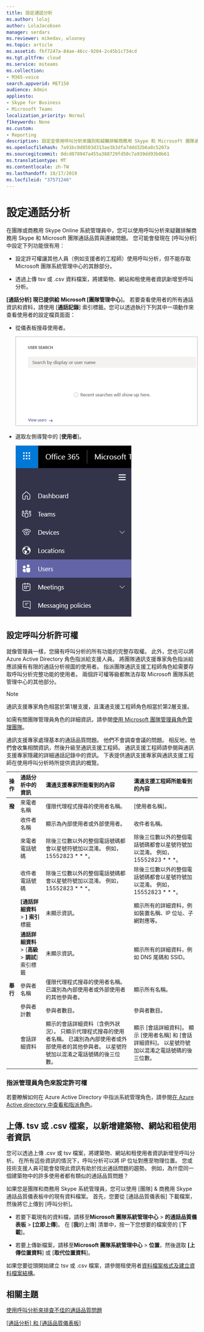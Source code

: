```yaml
---
title: 設定通話分析
ms.author: lolaj
author: LolaJacobsen
manager: serdars
ms.reviewer: mikedav, wlooney
ms.topic: article
ms.assetid: fbf7247a-84ae-46cc-9204-2c45b1c734cd
ms.tgt.pltfrm: cloud
ms.service: msteams
ms.collection:
- M365-voice
search.appverid: MET150
audience: Admin
appliesto:
- Skype for Business
- Microsoft Teams
localization_priority: Normal
f1keywords: None
ms.custom:
- Reporting
description: 設定並使用呼叫分析來識別和疑難排解商務用 Skype 和 Microsoft 團隊通話品質問題。
ms.openlocfilehash: 7a91bc0d8503d313ae3b3dfa7ddd32b6a8c5207a
ms.sourcegitcommit: 0dcd078947a455a388729fd50c7a939dd93b0b61
ms.translationtype: MT
ms.contentlocale: zh-TW
ms.lasthandoff: 10/17/2019
ms.locfileid: "37571246"
---
```

# <a name="set-up-call-analytics"></a>設定通話分析

在團隊或商務用 Skype Online 系統管理員中，您可以使用呼叫分析來疑難排解商務用 Skype 和 Microsoft 團隊通話品質與連線問題。 您可能會發現在 [呼叫分析] 中設定下列功能很有用：
  
- 設定許可權讓其他人員（例如支援者的工程師）使用呼叫分析，但不能存取 Microsoft 團隊系統管理中心的其餘部分。 
    
- 透過上傳 tsv 或 .csv 資料檔案，將建築物、網站和租使用者資訊新增至呼叫分析。
    
**[通話分析] 現已提供給 Microsoft [團隊管理中心**]。 若要查看使用者的所有通話資訊和資料，請使用 [**通話記錄**] 索引標籤。您可以透過執行下列其中一項動作來查看使用者的設定檔頁面面：

- 從儀表板搜尋使用者。
  
   ![儀表板上使用者搜尋的螢幕擷取畫面](media/set-up-call-analytics-image-1.png)

-  選取左側導覽中的 [**使用者**]。

   ![左側導覽的螢幕擷取畫面](media/set-up-call-analytics-image-2.png)
  
## <a name="set-call-analytics-permissions"></a>設定呼叫分析許可權
<a name="BKMK_SetCAPerms"></a>

就像管理員一樣，您擁有呼叫分析的所有功能的完整存取權。 此外，您也可以將 Azure Active Directory 角色指派給支援人員。 將團隊通訊支援專家角色指派給應該擁有有限的通話分析視圖的使用者。 指派團隊通訊支援工程師角色給需要存取呼叫分析完整功能的使用者。 兩個許可權等級都無法存取 Microsoft 團隊系統管理中心的其他部分。

> [!NOTE]
> 通訊支援專家角色相當於第1層支援，且溝通支援工程師角色相當於第2層支援。

如需有關團隊管理員角色的詳細資訊，請參閱[使用 Microsoft 團隊管理員角色管理團隊](using-admin-roles.md)。 
  
通訊支援專家處理基本的通話品質問題。 他們不會調查會議的問題。 相反地，他們會收集相關資訊，然後升級至通訊支援工程師。 通訊支援工程師請參閱與通訊支援專家隱藏的詳細通話記錄中的資訊。 下表提供通訊支援專家與通訊支援工程師在使用呼叫分析時所提供資訊的概覽。

|**操作**|**通話分析中的資訊**|**溝通支援專家所能看到的內容**|**溝通支援工程師所能看到的內容**|
|:-----|:-----|:-----|:-----|
|**撥** <br/> |來電者名稱  <br/> |僅限代理程式搜尋的使用者名稱。  <br/> |[使用者名稱]。  <br/> |
||收件者名稱  <br/> |顯示為內部使用者或外部使用者。  <br/> |收件者名稱。  <br/> |
||來電者電話號碼  <br/> |除後三位數以外的整個電話號碼都會以星號符號加以混淆。 例如，15552823 * * *。  <br/> |除後三位數以外的整個電話號碼都會以星號符號加以混淆。 例如，15552823 * * *。  <br/> |
||收件者電話號碼  <br/> |除後三位數以外的整個電話號碼都會以星號符號加以混淆。 例如，15552823 * * *。  <br/> |除後三位數以外的整個電話號碼都會以星號符號加以混淆。 例如，15552823 * * *。  <br/> |
||**[通話詳細資料** > **] 索引**標籤 <br/> |未顯示資訊。  <br/> |顯示所有的詳細資料，例如裝置名稱、IP 位址、子網對應等。  <br/> |
||**通話詳細資料** > [**高級** > **調試**] 索引標籤 <br/> |未顯示資訊。  <br/> |顯示所有的詳細資料，例如 DNS 尾碼和 SSID。  <br/> |
|**舉行** <br/> |參與者名稱  <br/> |僅限代理程式搜尋的使用者名稱。 已識別為內部使用者或外部使用者的其他參與者。  <br/> |顯示所有名稱。  <br/> |
||參與者計數  <br/> |參與者數目。  <br/> |參與者數目。  <br/> |
||會話詳細資料  <br/> |顯示的會話詳細資料（含例外狀況）。 只顯示代理程式搜尋的使用者名稱。 已識別為內部使用者或外部使用者的其他參與者。 以星號符號加以混淆之電話號碼的後三位數。  <br/> |顯示 [會話詳細資料]。 顯示 [使用者名稱] 和 [會話詳細資料]。 以星號符號加以混淆之電話號碼的後三位數。  <br/> |
||||
   
 ### <a name="set-up-permissions-by-assigning-admin-roles"></a>指派管理員角色來設定許可權
<a name="BKMK_SetUpTier"> </a>

若要瞭解如何在 Azure Active Directory 中指派系統管理角色，請參閱[在 Azure Active directory 中查看和指派角色](https://docs.microsoft.com/en-us/azure/active-directory/users-groups-roles/directory-manage-roles-portal)。

## <a name="upload-a-tsv-or-csv-file-to-add-building-site-and-tenant-information"></a>上傳. tsv 或 .csv 檔案，以新增建築物、網站和租使用者資訊
<a name="BKMK_UploadFiles"> </a>

您可以透過上傳 .csv 或 tsv 檔案，將建築物、網站和租使用者資訊新增至呼叫分析。 在所有這些資訊的情況下，呼叫分析可以將 IP 位址對應至物理位置。 您或技術支援人員可能會發現此資訊有助於找出通話問題的趨勢。 例如，為什麼同一個建築物中的許多使用者都有類似的通話品質問題？ 

如果您是團隊和商務用 Skype 系統管理員，您可以使用 [團隊] & 商務用 Skype 通話品質儀表板中的現有資料檔案。 首先，您要從 [通話品質儀表板] 下載檔案，然後將它上傳到 [呼叫分析]。 

- 若要下載現有的資料檔，請移至**Microsoft 團隊系統管理中心** > **的通話品質儀表板** > **[立即上傳**]。 在 [**我**的上傳] 清單中，按一下您想要的檔案旁的 [**下載**]。

- 若要上傳新檔案，請移至**Microsoft 團隊系統管理中心** > **位置**，然後選取 **[上傳位置資料**] 或 [**取代位置資料**]。
  
如果您要從頭開始建立 tsv 或 .csv 檔案，請參閱租使用者[資料檔案格式及建立資料檔案結構](turning-on-and-using-call-quality-dashboard.md#BKMKTenantDataFile)。
  
## <a name="related-topics"></a>相關主題
<a name="BKMK_UploadFiles"> </a>

[使用呼叫分析來排查不佳的通話品質問題](use-call-analytics-to-troubleshoot-poor-call-quality.md)

[[通話分析] 和 [通話品質儀表板]](difference-between-call-analytics-and-call-quality-dashboard.md)

  
 
